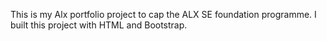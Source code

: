This is my Alx portfolio project to cap the ALX SE foundation programme. I built this project with HTML and Bootstrap.
